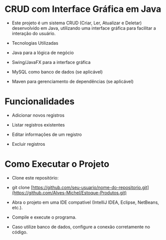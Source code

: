 # CRUD com Interface Gráfica em Java

  - Este projeto é um sistema CRUD (Criar, Ler, Atualizar e Deletar) desenvolvido em Java, utilizando uma interface gráfica para facilitar a interação do usuário.

  - Tecnologias Utilizadas

  - Java para a lógica de negócio

  - Swing/JavaFX para a interface gráfica

  - MySQL como banco de dados (se aplicável)
  
  -  Maven para gerenciamento de dependências (se aplicável)

# Funcionalidades

  - Adicionar novos registros

  - Listar registros existentes

  - Editar informações de um registro

  - Excluir registros

  # Como Executar o Projeto

  - Clone este repositório:

  - git clone [https://github.com/seu-usuario/nome-do-repositorio.git](https://github.com/Alves-Michel/Estoque-Produtos.git)

  - Abra o projeto em uma IDE compatível (IntelliJ IDEA, Eclipse, NetBeans, etc.).

  - Compile e execute o programa.

  - Caso utilize banco de dados, configure a conexão corretamente no código.
